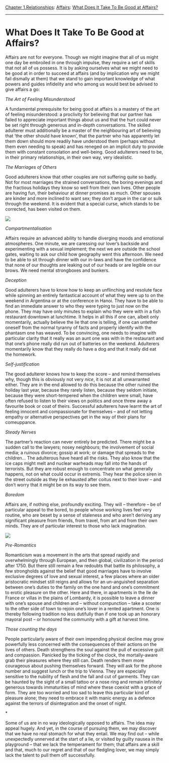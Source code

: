 [Chapter 1.Relationships](https://www.theschooloflife.com/thebookoflife/category/relationships/): [Affairs](https://www.theschooloflife.com/thebookoflife/category/relationships/affairs/): [What Does It Take To Be Good at Affairs?](https://www.theschooloflife.com/thebookoflife/what-does-it-take-to-be-good-at-affairs/)

* * *

# What Does It Take To Be Good at Affairs?

Affairs are not for everyone. Though we might imagine that all of us might one day be embroiled in one through impulse, they require a set of skills that not all of us possess. It is by asking ourselves what we might need to be good at in order to succeed at affairs (and by implication why we might fail dismally at them) that we stand to gain important knowledge of what powers and guides infidelity and who among us would best be advised to give affairs a go:

_The Art of Feeling Misunderstood_

A fundamental prerequisite for being good at affairs is a mastery of the art of feeling misunderstood: a proclivity for believing that our partner has failed to appreciate important things about us and that the hurt could never be set right through generous and in-depth conversations. The skilled adulterer must additionally be a master of the neighbouring art of believing that ‘the other should have known’, that the partner who has apparently let them down should more readily have understood them (perhaps without them even needing to speak) and has reneged on an implicit duty to provide them with constant consolation and well-being. Good adulterers need to be, in their primary relationships, in their own way, very idealistic.

_The Marriages of Others_

Good adulterers know that other couples are not suffering quite so badly. Not for most marriages the strained conversations, the boring evenings and the fractious holidays they know so well from their own lives. Other people are having fun, their behaviour at dinner promises as much. Other spouses are kinder and more inclined to want sex; they don’t argue in the car or sulk through the weekend. It is evident that a special curse, which stands to be corrected, has been visited on them.

![](https://www.theschooloflife.com/thebookoflife/wp-content/uploads/2018/09/Eugene_de_Blaas_-_The_Seamstress.jpg)

_Compartmentalisation_

Affairs require an advanced ability to handle diverging moods and emotional atmospheres. One minute, we are caressing our lover’s backside and experimenting with a sexual implement; the next we are outside the school gates, waiting to ask our child how geography went this afternoon. We need to be able to sit through dinner with our in-laws and have the confidence that none of our thoughts are leaking out of our heads or are legible on our brows. We need mental strongboxes and bunkers.

_Deception_

Good adulterers have to know how to keep an unflinching and resolute face while spinning an entirely fantastical account of what they were up to on the weekend in Argentina or at the conference in Hanoi. They have to be able to find an immediate answer to who they were typing to just now on the phone. They may have only minutes to explain who they were with in a fish restaurant downtown at lunchtime. It helps in all this if one can, albeit only momentarily, actually believe the lie that one is telling, if one can untether oneself from the normal tyranny of facts and properly identify with the phantasm one has weaved. To be convincing, one needs to imagine with particular clarity that it really was an aunt one was with in the restaurant and that one’s phone really did run out of batteries on the weekend. Adulterers momentarily know that they really do have a dog and that it really did eat the homework.

_Self-justification_

The good adulterer knows how to keep the score – and remind themselves why, though this is obviously not very _nice_, it is not at all unwarranted either. They are in the end allowed to do this because the other ruined the holiday last year, because they rarely listen, because they seldom initiate, because they were short-tempered when the children were small, have often refused to listen to their views on politics and once threw away a favourite book or coat of theirs. Successful adulterers have learnt the art of feeling innocent and compassionate for themselves – and of not letting empathy or alternative perspectives get in the way of their plans for comeuppance.

_Steady Nerves_

The partner’s reaction can never entirely be predicted. There might be a sudden call to the lawyers; nosey neighbours; the involvement of social media; a ruinous divorce; gossip at work; or damage that spreads to the children… The adulterous have heard all the risks. They also know that the ice caps might melt and nuclear warheads may fall into the hands of terrorists. But they are robust enough to concentrate on what generally happens, not on what could occur in extremis. They hear the police siren in the street outside as they lie exhausted after coitus next to their lover – and don’t worry that it might be on its way to see them.

_Boredom_

Affairs are, if nothing else, profoundly exciting. They will – therefore – be of particular appeal to the bored, to people whose working lives feel very routine, who are beset by a sense of staleness and who aren’t deriving any significant pleasure from friends, from travel, from art and from their own minds. They are of particular interest to those who lack imagination.

![](https://www.theschooloflife.com/thebookoflife/wp-content/uploads/2018/09/Barabas_Miklos_-_Flirtation_1841.jpg)

_Pre-Romantics_

Romanticism was a movement in the arts that spread rapidly and overwhelmingly through European, and then global, civilization in the period after 1750. But there still remain a few redoubts that battle its philosophy, a few strongholds against the belief that good marriages have to involve exclusive degrees of love and sexual interest, a few places where an older aristocratic mindset still reigns and allows for an un-anguished separation between one’s duties to the family on the one hand and one’s commitment to erotic pleasure on the other. Here and there, in apartments in the Ile de France or villas in the plains of Lombardy, it is possible to leave a dinner with one’s spouse and children and – without compunction – take a scooter to the other side of town to rejoin one’s lover in a rented apartment. One is thereby following tradition no less dutifully than if one took up an honorary mayoral post – or honoured the community with a gift at harvest time.

_Those counting the days_

People particularly aware of their own impending physical decline may grow powerfully less concerned with the consequences of their actions on the lives of others. Death strengthens the soul against the pull of excessive guilt and compassion. Panicked by the ticking of the clock, the mortally-aware grab their pleasures where they still can. Death renders them more courageous about pushing themselves forward. They will ask for the phone number and suggest lunch or the trip to Vienna. They are especially sensitive to the nubility of flesh and the fall and cut of garments. They can be haunted by the sight of a small tattoo or a nose ring and remain infinitely generous towards immaturities of mind where these coexist with a grace of form. They are too worried and too sad to leave this particular kind of pleasure alone; they need to embrace it with manic energy as a defence against the terrors of disintegration and the onset of night.

\*

Some of us are in no way ideologically opposed to affairs. The idea may appeal hugely. And yet, in the course of pursuing them, we may discover that we have no real stomach for what they entail. We may find out – while unexpectedly unnerved at the start of a lie, or visited by guilty nausea in the playground – that we lack the temperament for them; that affairs are a skill and that, much to our regret and that of our fledgling lover, we may simply lack the talent to pull them off successfully.
